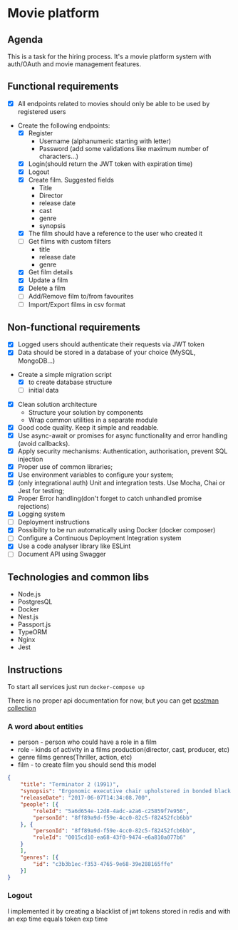 # Movie platform

## Agenda 
This is a task for the hiring process. It's a movie platform system
with auth/OAuth and movie management features.

## Functional requirements

- [x] All endpoints related to movies should only be able to be used by registered
  users
- Create the following endpoints:
  - [x] Register 
    * Username (alphanumeric starting with letter)
    * Password (add some validations like maximum number of characters...)
  - [x] Login(should return the JWT token with expiration time)
  - [x] Logout
  - [x] Create film. Suggested fields 
    * Title
    * Director
    * release date 
    * cast 
    * genre 
    * synopsis
  - [x] The film should have a reference to the user who created it
  - [ ] Get films with custom filters
    * title 
    * release date 
    * genre
  - [x] Get film details
  - [x] Update a film
  - [x] Delete a film
  - [ ] Add/Remove film to/from favourites
  - [ ] Import/Export films in csv format
    
## Non-functional requirements

- [x] Logged users should authenticate their requests via JWT token
- [x] Data should be stored in a database of your choice (MySQL, MongoDB...)
- Create a simple migration script 
  - [x] to create database structure
  - [ ] initial data 
- [x] Clean solution architecture
  - Structure your solution by components
  - Wrap common utilities in a separate module
- [x] Good code quality. Keep it simple and readable.
- [x] Use async-await or promises for async functionality and error handling (avoid callbacks).
- [x] Apply security mechanisms: Authentication, authorisation, prevent SQL injection
- [x] Proper use of common libraries;
- [x] Use environment variables to configure your system;
- [x] (only integrational auth) Unit and integration tests. Use Mocha, Chai or Jest for testing;
- [x] Proper Error handling(don't forget to catch unhandled promise rejections)
- [x] Logging system
- [ ] Deployment instructions
- [x] Possibility to be run automatically using Docker (docker composer)
- [ ] Configure a Continuous Deployment Integration system
- [x] Use a code analyser library like ESLint
- [ ] Document API using Swagger

## Technologies and common libs
- Node.js
- PostgresQL
- Docker
- Nest.js
- Passport.js
- TypeORM
- Nginx
- Jest

## Instructions

To start all services just run `docker-compose up`

There is no proper api documentation for now, but you can get
[postman collection](https://www.getpostman.com/collections/6c8ff1c6005d43c6d296)

### A word about entities

- person - person who could have a role in a film
- role - kinds of activity in a films production(director, cast, producer, etc)
- genre films genres(Thriller, action, etc)
- film - to create film you should send this model
```json
{
    "title": "Terminator 2 (1991)",
    "synopsis": "Ergonomic executive chair upholstered in bonded black leather and PVC padded seat and back for all-day comfort and support",
    "releaseDate": "2017-06-07T14:34:08.700",
    "people": [{
        "roleId": "5a6d654e-12d8-4adc-a2a6-c25859f7e956",
        "personId": "8ff89a9d-f59e-4cc0-82c5-f82452fcb6bb"
    }, {
        "personId": "8ff89a9d-f59e-4cc0-82c5-f82452fcb6bb",
        "roleId": "0015cd10-ea68-43f0-9474-e6a810a077b6"
    }
    ],
    "genres": [{
        "id": "c3b3b1ec-f353-4765-9e68-39e288165ffe"
    }]
}
```

### Logout

I implemented it by creating a blacklist of jwt tokens stored 
in redis and with an exp time equals token exp time